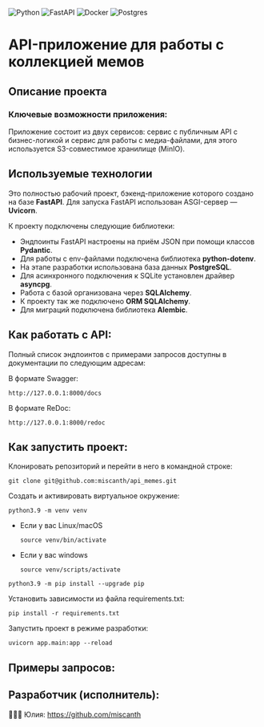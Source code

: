 ![Python](https://img.shields.io/badge/python-3670A0?style=for-the-badge&logo=python&logoColor=ffdd54)  ![FastAPI](https://img.shields.io/badge/FastAPI-005571?style=for-the-badge&logo=fastapi)  ![Docker](https://img.shields.io/badge/docker-%230db7ed.svg?style=for-the-badge&logo=docker&logoColor=white)  ![Postgres](https://img.shields.io/badge/postgres-%23316192.svg?style=for-the-badge&logo=postgresql&logoColor=white)


# API-приложение для работы с коллекцией мемов


## Описание проекта



### Ключевые возможности приложения:

Приложение состоит из двух сервисов: сервис с публичным API с бизнес-логикой и сервис для работы с медиа-файлами, для этого используется S3-совместимое хранилище (MinIO).  


## Используемые технологии

Это полностью рабочий проект, бэкенд-приложение которого создано на базе **FastAPI**.
Для запуска FastAPI использован ASGI-сервер — **Uvicorn**.

К проекту подключены следующие библиотеки:

* Эндпоинты FastAPI настроены на приём JSON при помощи классов **Pydantic**.
* Для работы с env-файлами подключена библиотека **python-dotenv**.
* На этапе разработки использована база данных **PostgreSQL**.
* Для асинхронного подключения к SQLite установлен драйвер **asyncpg**.
* Работа с базой организована через **SQLAlchemy**.
* К проекту так же подключено **ORM SQLAlchemy**.
* Для миграций подключена библиотека **Alembic**.


## Как работать с API:

Полный список эндпоинтов с примерами запросов доступны в документации по следующим адресам:

В формате Swagger:

```
http://127.0.0.1:8000/docs
```
В формате ReDoc:
```
http://127.0.0.1:8000/redoc
```


## Как запустить проект:

Клонировать репозиторий и перейти в него в командной строке: 
```
git clone git@github.com:miscanth/api_memes.git
```
Cоздать и активировать виртуальное окружение: 
```
python3.9 -m venv venv 
```
* Если у вас Linux/macOS 

    ```
    source venv/bin/activate
    ```
* Если у вас windows 
 
    ```
    source venv/scripts/activate
    ```
```
python3.9 -m pip install --upgrade pip
```
Установить зависимости из файла requirements.txt:
```
pip install -r requirements.txt
```
Запустить проект в режиме разработки:

```
uvicorn app.main:app --reload
```

## Примеры запросов:


## Разработчик (исполнитель):
👩🏼‍💻 Юлия: https://github.com/miscanth